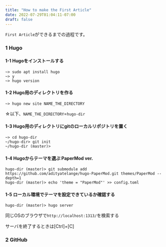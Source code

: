 ```yaml
---
title: "How to make the First Article"
date: 2022-07-29T01:04:11-07:00
draft: false
---
```


`First Article`ができるまでの過程です。

<!--more-->

### 1 Hugo

#### 1-1 Hugoをインストールする

```
~> sudo apt install hugo
~> y
~> hugo version
```

#### 1-2 Hugo用のディレクトリを作る

```
~> hugo new site NAME_THE_DIRECTORY
```
☆以下、`NAME_THE_DIRECTORY`=`hugo-dir`

#### 1-3 Hugo用のディレクトリにgitのローカルリポジトリを置く

```
~> cd hugo-dir
~/hugo-dir> git init
~/hugo-dir (master)> 
```

#### 1-4 Hugoからテーマを選ぶ PaperMod ver.

```
hugo-dir (master)> git submodule add https://github.com/adityatelange/hugo-PaperMod.git themes/PaperMod --depth=1
hugo-dir (master)> echo 'theme = "PaperMod"' >> config.toml
```

#### 1-5 ローカル環境でテーマを設定できているか確認する

```
hugo-dir (master)> hugo server
```
同じOSのブラウザで`http://localhost:1313/`を検索する

サーバを終了するときは[Ctrl]+[C]

### 2 GitHub

